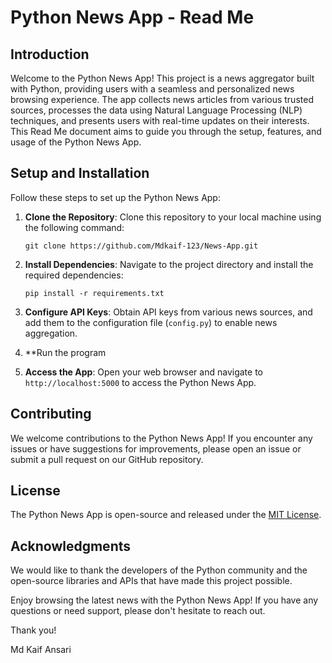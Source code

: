 # Python News App - Read Me

## Introduction

Welcome to the Python News App! This project is a news aggregator built with Python, providing users with a seamless and personalized news browsing experience. The app collects news articles from various trusted sources, processes the data using Natural Language Processing (NLP) techniques, and presents users with real-time updates on their interests. This Read Me document aims to guide you through the setup, features, and usage of the Python News App.
## Setup and Installation

Follow these steps to set up the Python News App:

1. **Clone the Repository**: Clone this repository to your local machine using the following command:

   ```
   git clone https://github.com/Mdkaif-123/News-App.git
   ```

2. **Install Dependencies**: Navigate to the project directory and install the required dependencies:

   ```
   pip install -r requirements.txt
   ```

3. **Configure API Keys**: Obtain API keys from various news sources, and add them to the configuration file (`config.py`) to enable news aggregation.

4. **Run the program

5. **Access the App**: Open your web browser and navigate to `http://localhost:5000` to access the Python News App.

## Contributing

We welcome contributions to the Python News App! If you encounter any issues or have suggestions for improvements, please open an issue or submit a pull request on our GitHub repository.

## License

The Python News App is open-source and released under the [MIT License](link_to_license_file).

## Acknowledgments

We would like to thank the developers of the Python community and the open-source libraries and APIs that have made this project possible.

Enjoy browsing the latest news with the Python News App! If you have any questions or need support, please don't hesitate to reach out.

Thank you!

Md Kaif Ansari
